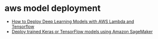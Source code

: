 # aws model deployment

- [How to Deploy Deep Learning Models with AWS Lambda and Tensorflow](https://aws.amazon.com/blogs/machine-learning/how-to-deploy-deep-learning-models-with-aws-lambda-and-tensorflow/)
- [Deploy trained Keras or TensorFlow models using Amazon SageMaker](https://aws.amazon.com/blogs/machine-learning/deploy-trained-keras-or-tensorflow-models-using-amazon-sagemaker/)
